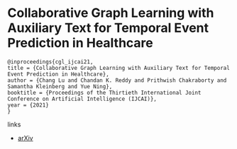# Collaborative Graph Learning with Auxiliary Text for Temporal Event Prediction in Healthcare

```
@inproceedings{cgl_ijcai21,
title = {Collaborative Graph Learning with Auxiliary Text for Temporal Event Prediction in Healthcare},
author = {Chang Lu and Chandan K. Reddy and Prithwish Chakraborty and Samantha Kleinberg and Yue Ning},
booktitle = {Proceedings of the Thirtieth International Joint Conference on Artificial Intelligence (IJCAI)},
year = {2021}
}
```

links
- [arXiv](https://arxiv.org/abs/2105.07542)
